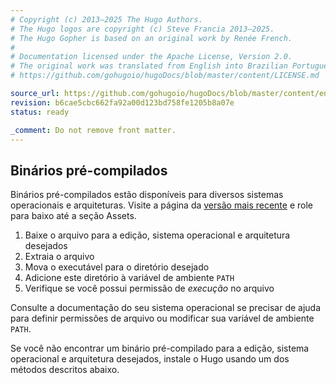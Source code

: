 ```yaml
---
# Copyright (c) 2013–2025 The Hugo Authors.
# The Hugo logos are copyright (c) Steve Francia 2013–2025.
# The Hugo Gopher is based on an original work by Renée French.
#
# Documentation licensed under the Apache License, Version 2.0.
# The original work was translated from English into Brazilian Portuguese.
# https://github.com/gohugoio/hugoDocs/blob/master/content/LICENSE.md

source_url: https://github.com/gohugoio/hugoDocs/blob/master/content/en/_common/installation/03-prebuilt-binaries.md
revision: b6cae5cbc662fa92a00d123bd758fe1205b8a07e
status: ready

_comment: Do not remove front matter.
---
```


## Binários pré-compilados

Binários pré-compilados estão disponíveis para diversos sistemas operacionais e
arquiteturas.
Visite a página da [versão mais recente] e role para baixo até a seção Assets.

1. Baixe o arquivo para a edição, sistema operacional e arquitetura desejados
1. Extraia o arquivo
1. Mova o executável para o diretório desejado
1. Adicione este diretório à variável de ambiente `PATH`
1. Verifique se você possui permissão de _execução_ no arquivo

Consulte a documentação do seu sistema operacional se precisar de ajuda para
definir permissões de arquivo ou modificar sua variável de ambiente `PATH`.

Se você não encontrar um binário pré-compilado para a edição, sistema
operacional e arquitetura desejados, instale o Hugo usando um dos métodos
descritos abaixo.

[Git]: https://git-scm.com/

[Go]: https://go.dev/

[informações de commit]: /methods/page/gitinfo/

[Módulos do Hugo]: /hugo-modules/

[versão mais recente]: https://github.com/gohugoio/hugo/releases/latest
